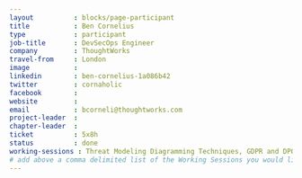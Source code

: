 ```yaml
---
layout          : blocks/page-participant
title           : Ben Cornelius
type            : participant
job-title       : DevSecOps Engineer
company         : ThoughtWorks
travel-from     : London
image           :
linkedin        : ben-cornelius-1a086b42
twitter         : cornaholic
facebook        :
website         :
email           : bcorneli@thoughtworks.com
project-leader  :
chapter-leader  :
ticket          : 5x8h
status          : done
working-sessions : Threat Modeling Diagramming Techniques, GDPR and DPO AppSec implications, Security Guild vs Security Champions, Top 10 2017 - Process Discussion, Define Agile Security Practices, BDD for Cloud Security, Agile Practices for Security Teams, Securing the CI Pipeline, Crowdsourcing Security Knowledge, CISO Round table, ELK Security Dashboards, Writing Security Tests, ZAP
# add above a comma delimited list of the Working Sessions you would like to attend (use the session's title)
---
```


<!-- put more details about participant here -->
